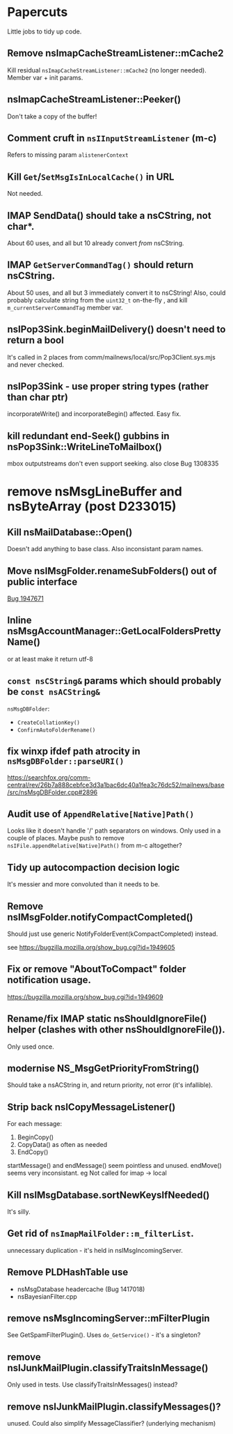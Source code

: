 # Papercuts

Little jobs to tidy up code.


## Remove nsImapCacheStreamListener::mCache2

Kill residual `nsImapCacheStreamListener::mCache2` (no longer needed).
Member var + init params.

## nsImapCacheStreamListener::Peeker()

Don't take a copy of the buffer!

## Comment cruft in `nsIInputStreamListener` (m-c)

Refers to missing param `alistenerContext`

## Kill `Get`/`SetMsgIsInLocalCache()` in URL

Not needed.

## IMAP SendData() should take a nsCString, not char*.

About 60 uses, and all but 10 already convert _from_ nsCString.

## IMAP `GetServerCommandTag()` should return nsCString.

About 50 uses, and all but 3 immediately convert it to nsCString!
Also, could probably calculate string from the `uint32_t` on-the-fly , and kill `m_currentServerCommandTag` member var.


## nsIPop3Sink.beginMailDelivery() doesn't need to return a bool

It's called in 2 places from comm/mailnews/local/src/Pop3Client.sys.mjs and never checked.

## nsIPop3Sink - use proper string types (rather than char ptr)

incorporateWrite() and incorporateBegin() affected. Easy fix.


## kill redundant end-Seek() gubbins in nsPop3Sink::WriteLineToMailbox()

mbox outputstreams don't even support seeking.
also close Bug 1308335


# remove nsMsgLineBuffer and nsByteArray (post D233015)


## Kill nsMailDatabase::Open()

Doesn't add anything to base class. Also inconsistant param names.

## Move nsIMsgFolder.renameSubFolders() out of public interface

[Bug 1947671](https://bugzilla.mozilla.org/show_bug.cgi?id=1947671)


## Inline nsMsgAccountManager::GetLocalFoldersPrettyName()

or at least make it return utf-8


## `const nsCString&` params which should probably be `const nsACString&`

`nsMsgDBFolder`:
  - `CreateCollationKey()`
  - `ConfirmAutoFolderRename()`

## fix winxp ifdef path atrocity in `nsMsgDBFolder::parseURI()`

https://searchfox.org/comm-central/rev/26b7a888cebfce3d3a1bac6dc40a1fea3c76dc52/mailnews/base/src/nsMsgDBFolder.cpp#2896

## Audit use of `AppendRelative[Native]Path()`

Looks like it doesn't handle '/' path separators on windows.
Only used in a couple of places.
Maybe push to remove `nsIFile.appendRelative[Native]Path()` from m-c altogether?

## Tidy up autocompaction decision logic

It's messier and more convoluted than it needs to be.

## Remove nsIMsgFolder.notifyCompactCompleted()

Should just use generic NotifyFolderEvent(kCompactCompleted) instead.

see https://bugzilla.mozilla.org/show_bug.cgi?id=1949605

## Fix or remove "AboutToCompact" folder notification usage.

https://bugzilla.mozilla.org/show_bug.cgi?id=1949609

## Rename/fix IMAP static nsShouldIgnoreFile() helper (clashes with other nsShouldIgnoreFile()).

Only used once.

## modernise NS_MsgGetPriorityFromString()

Should take a nsACString in, and return priority, not error (it's infallible).

## Strip back nsICopyMessageListener()

For each message:
1. BeginCopy()
2. CopyData() as often as needed
3. EndCopy()

startMessage() and endMessage() seem pointless and unused.
endMove() seems very inconsistant. eg Not called for imap -> local

## Kill nsIMsgDatabase.sortNewKeysIfNeeded()

It's silly.

## Get rid of `nsImapMailFolder::m_filterList`.

unnecessary duplication - it's held in nsIMsgIncomingServer.

## Remove PLDHashTable use

- nsMsgDatabase headercache (Bug 1417018)
- nsBayesianFilter.cpp


## remove nsMsgIncomingServer::mFilterPlugin

See GetSpamFilterPlugin().
Uses `do_GetService()` - it's a singleton?

## remove nsIJunkMailPlugin.classifyTraitsInMessage()

Only used in tests.
Use classifyTraitsInMessages() instead?

## remove nsIJunkMailPlugin.classifyMessages()?

unused.
Could also simplify MessageClassifier? (underlying mechanism)
